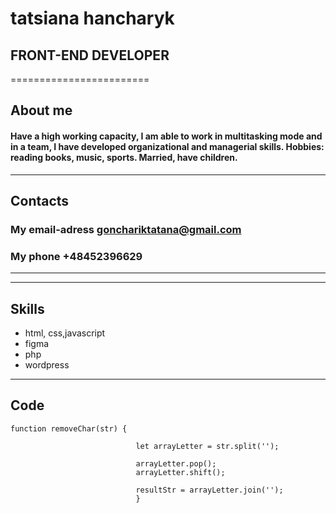 # tatsiana hancharyk 


## FRONT-END DEVELOPER
========================


## About me

#### Have a high working capacity, I am able to work in multitasking mode and in a team, I have developed organizational and managerial skills. Hobbies: reading books, music, sports. Married, have children.


------------------------        --------------------------

## Contacts

### My email-adress   				gonchariktatana@gmail.com
### My phone									+48452396629

------------------------        --------------------------

------------------------        --------------------------

## Skills

* html, css,javascript
* figma
* php
* wordpress

------------------------        --------------------------

## Code

```
function removeChar(str) {

							let arrayLetter = str.split('');

							arrayLetter.pop();
							arrayLetter.shift();

							resultStr = arrayLetter.join('');
							}
```

